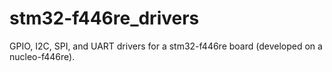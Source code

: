# stm32-f446re_drivers
 GPIO, I2C, SPI, and UART drivers for a stm32-f446re board (developed on a nucleo-f446re).
